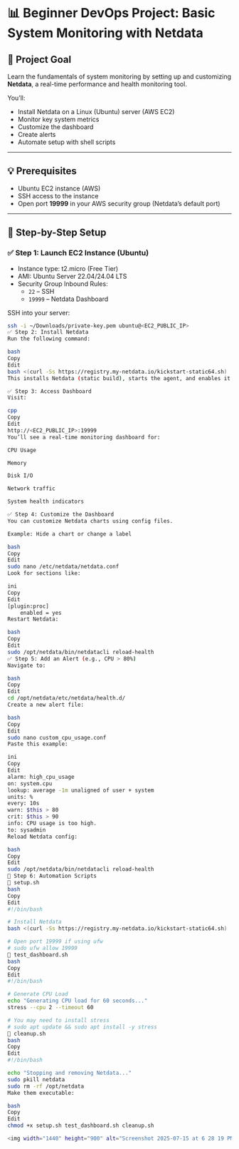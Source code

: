 # 📊 Beginner DevOps Project: Basic System Monitoring with Netdata

## 🎯 Project Goal
Learn the fundamentals of system monitoring by setting up and customizing **Netdata**, a real-time performance and health monitoring tool.

You’ll:
- Install Netdata on a Linux (Ubuntu) server (AWS EC2)
- Monitor key system metrics
- Customize the dashboard
- Create alerts
- Automate setup with shell scripts

---

## 💡 Prerequisites
- Ubuntu EC2 instance (AWS)
- SSH access to the instance
- Open port **19999** in your AWS security group (Netdata’s default port)

---

## 🔧 Step-by-Step Setup

### ✅ Step 1: Launch EC2 Instance (Ubuntu)
- Instance type: t2.micro (Free Tier)
- AMI: Ubuntu Server 22.04/24.04 LTS
- Security Group Inbound Rules:
  - `22` – SSH
  - `19999` – Netdata Dashboard

SSH into your server:
```bash
ssh -i ~/Downloads/private-key.pem ubuntu@<EC2_PUBLIC_IP>
✅ Step 2: Install Netdata
Run the following command:

bash
Copy
Edit
bash <(curl -Ss https://registry.my-netdata.io/kickstart-static64.sh)
This installs Netdata (static build), starts the agent, and enables it as a service.

✅ Step 3: Access Dashboard
Visit:

cpp
Copy
Edit
http://<EC2_PUBLIC_IP>:19999
You’ll see a real-time monitoring dashboard for:

CPU Usage

Memory

Disk I/O

Network traffic

System health indicators

✅ Step 4: Customize the Dashboard
You can customize Netdata charts using config files.

Example: Hide a chart or change a label

bash
Copy
Edit
sudo nano /etc/netdata/netdata.conf
Look for sections like:

ini
Copy
Edit
[plugin:proc]
    enabled = yes
Restart Netdata:

bash
Copy
Edit
sudo /opt/netdata/bin/netdatacli reload-health
✅ Step 5: Add an Alert (e.g., CPU > 80%)
Navigate to:

bash
Copy
Edit
cd /opt/netdata/etc/netdata/health.d/
Create a new alert file:

bash
Copy
Edit
sudo nano custom_cpu_usage.conf
Paste this example:

ini
Copy
Edit
alarm: high_cpu_usage
on: system.cpu
lookup: average -1m unaligned of user + system
units: %
every: 10s
warn: $this > 80
crit: $this > 90
info: CPU usage is too high.
to: sysadmin
Reload Netdata config:

bash
Copy
Edit
sudo /opt/netdata/bin/netdatacli reload-health
🤖 Step 6: Automation Scripts
🔧 setup.sh
bash
Copy
Edit
#!/bin/bash

# Install Netdata
bash <(curl -Ss https://registry.my-netdata.io/kickstart-static64.sh)

# Open port 19999 if using ufw
# sudo ufw allow 19999
🔧 test_dashboard.sh
bash
Copy
Edit
#!/bin/bash

# Generate CPU Load
echo "Generating CPU load for 60 seconds..."
stress --cpu 2 --timeout 60

# You may need to install stress
# sudo apt update && sudo apt install -y stress
🔧 cleanup.sh
bash
Copy
Edit
#!/bin/bash

echo "Stopping and removing Netdata..."
sudo pkill netdata
sudo rm -rf /opt/netdata
Make them executable:

bash
Copy
Edit
chmod +x setup.sh test_dashboard.sh cleanup.sh

<img width="1440" height="900" alt="Screenshot 2025-07-15 at 6 28 19 PM" src="https://github.com/user-attachments/assets/d745f54b-9b0d-43b9-becf-8df4ad8b205a" />
